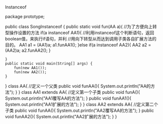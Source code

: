 Instanceof

package prototype;

public class SongInstanceof {
	public static void fun(AA a){                //为了方便向上转型操作设置的方法
		if(a instanceof AA1){                    //利用instanceof这个判断语句，返回boolean值，来执行if语句，并利
			                                     //用向下转型从而达到调用子类各自扩展方法的目的。
		AA1 a1 = (AA1)a;
		a1.funAA1();
		}else if(a instanceof AA2){
			AA2 a2 = (AA2)a;
			a2.funAA2();
		}
		
	}
	public static void main(String[] args) {
		fun(new AA1());
		fun(new AA2());
	}
} 
class AA{                                 //定义一个父类
	public void funAA(){
		System.out.println("AA的方法");
	}
}
class AA1 extends AA{                      //定义第一个子类
	public void funA(){
		System.out.println("AA1覆写AA的方法");
	}
	public void funAA1(){
		System.out.println("AA1扩展的方法");
	}
}
class AA2 extends AA{                      //定义第二个子类
	public void funAA(){
	System.out.println("AA2覆写AA的方法");
	}
	public void funAA2(){
	System.out.println("AA2扩展的方法");
	}
}
